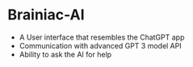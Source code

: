 # Brainiac-AI

- A User interface that resembles the ChatGPT app
- Communication with advanced GPT 3 model API
- Ability to ask the AI for help
